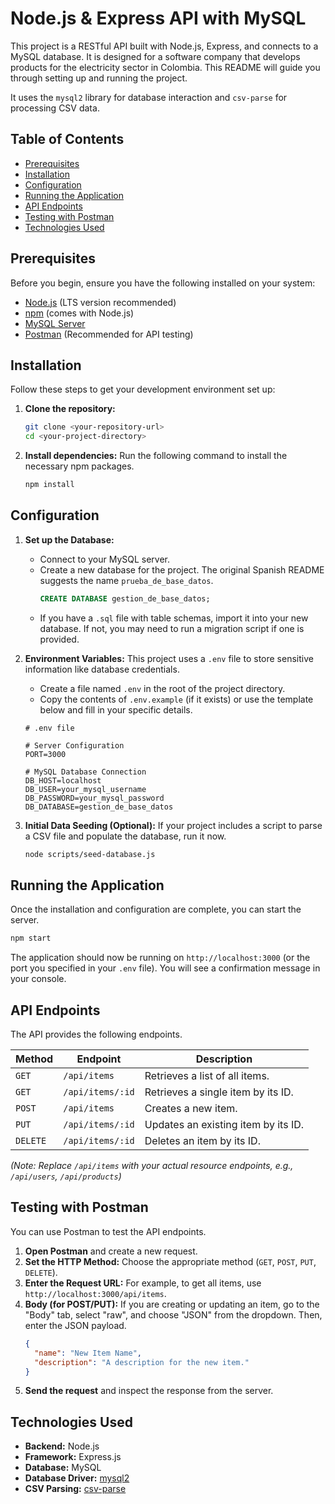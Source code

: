 # Node.js & Express API with MySQL

This project is a RESTful API built with Node.js, Express, and connects to a MySQL database. It is designed for a software company that develops products for the electricity sector in Colombia. This README will guide you through setting up and running the project.

It uses the `mysql2` library for database interaction and `csv-parse` for processing CSV data.

## Table of Contents
- [Prerequisites](#prerequisites)
- [Installation](#installation)
- [Configuration](#configuration)
- [Running the Application](#running-the-application)
- [API Endpoints](#api-endpoints)
- [Testing with Postman](#testing-with-postman)
- [Technologies Used](#technologies-used)

## Prerequisites

Before you begin, ensure you have the following installed on your system:
- [Node.js](https://nodejs.org/) (LTS version recommended)
- [npm](https://www.npmjs.com/) (comes with Node.js)
- [MySQL Server](https://www.mysql.com/downloads/)
- [Postman](https://www.postman.com/downloads/) (Recommended for API testing)

## Installation

Follow these steps to get your development environment set up:

1.  **Clone the repository:**
    ```bash
    git clone <your-repository-url>
    cd <your-project-directory>
    ```

2.  **Install dependencies:**
    Run the following command to install the necessary npm packages.
    ```bash
    npm install
    ```

## Configuration

1.  **Set up the Database:**
    - Connect to your MySQL server.
    - Create a new database for the project. The original Spanish README suggests the name `prueba_de_base_datos`.
      ```sql
      CREATE DATABASE gestion_de_base_datos;
      ```
    - If you have a `.sql` file with table schemas, import it into your new database. If not, you may need to run a migration script if one is provided.

2.  **Environment Variables:**
    This project uses a `.env` file to store sensitive information like database credentials.
    - Create a file named `.env` in the root of the project directory.
    - Copy the contents of `.env.example` (if it exists) or use the template below and fill in your specific details.

    ```env
    # .env file
    
    # Server Configuration
    PORT=3000
    
    # MySQL Database Connection
    DB_HOST=localhost
    DB_USER=your_mysql_username
    DB_PASSWORD=your_mysql_password
    DB_DATABASE=gestion_de_base_datos
    ```

3.  **Initial Data Seeding (Optional):**
    If your project includes a script to parse a CSV file and populate the database, run it now.
    ```bash
    node scripts/seed-database.js
    ```

## Running the Application

Once the installation and configuration are complete, you can start the server.

```bash
npm start
```

The application should now be running on `http://localhost:3000` (or the port you specified in your `.env` file). You will see a confirmation message in your console.

## API Endpoints

The API provides the following endpoints.

| Method | Endpoint             | Description                       |
|--------|----------------------|-----------------------------------|
| `GET`    | `/api/items`         | Retrieves a list of all items.    |
| `GET`    | `/api/items/:id`     | Retrieves a single item by its ID.|
| `POST`   | `/api/items`         | Creates a new item.               |
| `PUT`    | `/api/items/:id`     | Updates an existing item by its ID.|
| `DELETE` | `/api/items/:id`     | Deletes an item by its ID.        |

*(Note: Replace `/api/items` with your actual resource endpoints, e.g., `/api/users`, `/api/products`)*

## Testing with Postman

You can use Postman to test the API endpoints.

1.  **Open Postman** and create a new request.
2.  **Set the HTTP Method:** Choose the appropriate method (`GET`, `POST`, `PUT`, `DELETE`).
3.  **Enter the Request URL:** For example, to get all items, use `http://localhost:3000/api/items`.
4.  **Body (for POST/PUT):** If you are creating or updating an item, go to the "Body" tab, select "raw", and choose "JSON" from the dropdown. Then, enter the JSON payload.
    ```json
    {
      "name": "New Item Name",
      "description": "A description for the new item."
    }
    ```
5.  **Send the request** and inspect the response from the server.

## Technologies Used

- **Backend:** Node.js
- **Framework:** Express.js
- **Database:** MySQL
- **Database Driver:** [mysql2](https://www.npmjs.com/package/mysql2)
- **CSV Parsing:** [csv-parse](https://www.npmjs.com/package/csv-parse)

